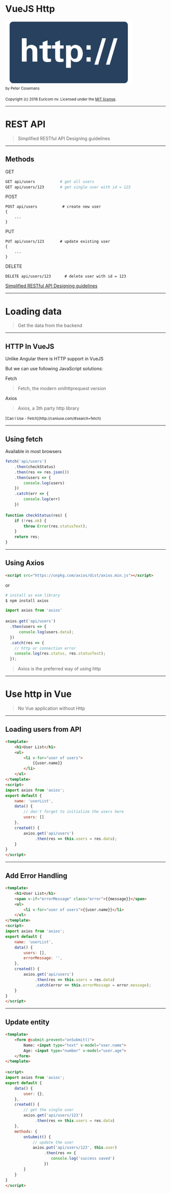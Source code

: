 # VueJS Http
<img src="./images/http.png" width="400px" /><br>
<small>by Peter Cosemans</small>
<br>
<br>
<small>
Copyright (c) 2018 Euricom nv. Licensed under the [MIT license](https://opensource.org/licenses/MIT).
</small>

<style type="text/css">
.reveal pre code {
    display: block;
    padding: 5px;
    overflow: auto;
    max-height: 800px;
    word-wrap: normal;
}
</style>

---

# REST API
> Simplified RESTful API Designing guidelines

----

## Methods

GET

```bash
GET api/users           # get all users
GET api/users/123       # get single user with id = 123
```

POST

```
POST api/users           # create new user
{
    ...
}
```

PUT

```
PUT api/users/123       # update existing user
{
    ...
}
```

DELETE

```
DELETE api/users/123      # delete user with id = 123
```

[Simplified RESTful API Designing guidelines](https://hackernoon.com/restful-api-designing-guidelines-the-best-practices-60e1d954e7c9)

---

# Loading data
> Get the data from the backend

----

## HTTP In VueJS

Unlike Angular there is HTTP support in VueJS

But we can use following JavaScript solutions:

Fetch

> Fetch, the modern xmlhttprequest version

Axios

> Axios, a 3th party http library

<small>
[Can I Use - Fetch](http://caniuse.com/#search=fetch)
</small>

----

## Using fetch

Available in most browsers

```js
fetch('api/users')
    .then(checkStatus)
    .then(res => res.json())
    .then(users => {
        console.log(users)
    })
    .catch(err => {
        console.log(err)
    })

function checkStatus(res) {
    if (!res.ok) {
        throw Error(res.statusText);
    }
    return res;
}
```

----

## Using Axios

```html
<script src="https://unpkg.com/axios/dist/axios.min.js"></script>
```

or

```bash
# install as esm library
$ npm install axios
```

```js
import axios from 'axios'

axios.get('api/users')
  .then(users => {
      console.log(users.data);
  })
  .catch(res => {
    // http or connection error
    console.log(res.status, res.statusText);
  });
```

> Axios is the preferred way of using http

---

# Use http in Vue
> No Vue application without Http

----

## Loading users from API

```html
<template>
    <h1>User List</h1>
    <ul>
        <li v-for="user of users">
            {{user.name}}
        </li>
    </ul>
</template>
<script>
import axios from 'axios';
export default {
    name: 'userList',
    data() {
        // don't forget to initialize the users here
        users: []
    },
    created() {
        axios.get('api/users')
             .then(res => this.users = res.data);
    }
}
</script>
```

----

## Add Error Handling

```html
<template>
    <h1>User List</h1>
    <span v-if="errorMessage" class="error">{{message}}</span>
    <ul>
        <li v-for="user of users">{{user.name}}</li>
    </ul>
</template>
<script>
import axios from 'axios';
export default {
    name: 'userList',
    data() {
        users: [],
        errorMessage: '',
    },
    created() {
        axios.get('api/users')
             .then(res => this.users = res.data)
             .catch(error => this.errorMessage = error.message);
    }
}
</script>
```

----

## Update entity

```html
<template>
    <form @submit.prevent="onSubmit()">
        Name: <input type="text" v-model="user.name">
        Age: <input type="number" v-model="user.age">
    </form>
</template>

<script>
import axios from 'axios';
export default {
    data() {
        user: {},
    },
    created() {
        // get the single user
        axios.get('api/users/123')
             .then(res => this.users = res.data)
    },
    methods: {
        onSubmit() {
            // update the user
            axios.put('api/users/123', this.user)
                 .then(res => {
                    console.log('success saved')
                 })
        }
    }
}
</script>
```

